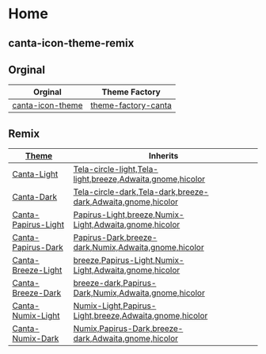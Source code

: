 

# Home


## canta-icon-theme-remix


## Orginal

| Orginal | Theme Factory |
| --- | --- |
| [canta-icon-theme](https://github.com/vinceliuice/Canta-theme/tree/master/icons/Canta) |  [theme-factory-canta](https://github.com/samwhelp/theme-factory-canta/tree/main/project/canta-icon-theme) |


## Remix

| [Theme](https://github.com/samwhelp/canta-icon-theme-remix/tree/main/themes) | Inherits |
| --- | --- |
| [Canta-Light](https://github.com/samwhelp/canta-icon-theme-remix/tree/main/themes/Canta-Light) | [Tela-circle-light,Tela-light,breeze,Adwaita,gnome,hicolor](https://github.com/samwhelp/canta-icon-theme-remix/blob/main/themes/Canta-Light/index.theme#L4) |
| [Canta-Dark](https://github.com/samwhelp/canta-icon-theme-remix/tree/main/themes/Canta-Dark) | [Tela-circle-dark,Tela-dark,breeze-dark,Adwaita,gnome,hicolor](https://github.com/samwhelp/canta-icon-theme-remix/blob/main/themes/Canta-Dark/index.theme#L4) |
| [Canta-Papirus-Light](https://github.com/samwhelp/canta-icon-theme-remix/tree/main/themes/Canta-Papirus-Light) | [Papirus-Light,breeze,Numix-Light,Adwaita,gnome,hicolor](https://github.com/samwhelp/canta-icon-theme-remix/blob/main/themes/Canta-Papirus-Light/index.theme#L4) |
| [Canta-Papirus-Dark](https://github.com/samwhelp/canta-icon-theme-remix/tree/main/themes/Canta-Papirus-Dark) | [Papirus-Dark,breeze-dark,Numix,Adwaita,gnome,hicolor](https://github.com/samwhelp/canta-icon-theme-remix/blob/main/themes/Canta-Papirus-Dark/index.theme#L4) |
| [Canta-Breeze-Light](https://github.com/samwhelp/canta-icon-theme-remix/tree/main/themes/Canta-Breeze-Light) | [breeze,Papirus-Light,Numix-Light,Adwaita,gnome,hicolor](https://github.com/samwhelp/canta-icon-theme-remix/blob/main/themes/Canta-Breeze-Light/index.theme#L4) |
| [Canta-Breeze-Dark](https://github.com/samwhelp/canta-icon-theme-remix/tree/main/themes/Canta-Breeze-Dark) | [breeze-dark,Papirus-Dark,Numix,Adwaita,gnome,hicolor](https://github.com/samwhelp/canta-icon-theme-remix/blob/main/themes/Canta-Breeze-Dark/index.theme#L4) |
| [Canta-Numix-Light](https://github.com/samwhelp/canta-icon-theme-remix/tree/main/themes/Canta-Numix-Light) | [Numix-Light,Papirus-Light,breeze,Adwaita,gnome,hicolor](https://github.com/samwhelp/canta-icon-theme-remix/blob/main/themes/Canta-Numix-Light/index.theme#L4) |
| [Canta-Numix-Dark](https://github.com/samwhelp/canta-icon-theme-remix/tree/main/themes/Canta-Numix-Dark) | [Numix,Papirus-Dark,breeze-dark,Adwaita,gnome,hicolor](https://github.com/samwhelp/canta-icon-theme-remix/blob/main/themes/Canta-Numix-Dark/index.theme#L4) |

